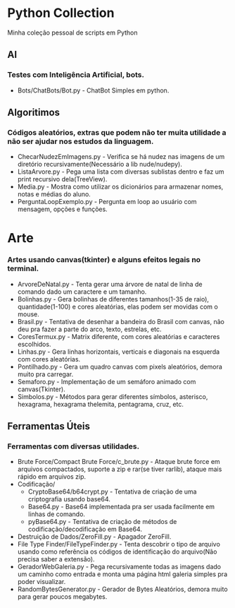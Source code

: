 # Python Collection
Minha coleção pessoal de scripts em Python
## AI
### Testes com Inteligência Artificial, bots.
 * Bots/ChatBots/Bot.py - ChatBot Simples em python.

## Algoritimos
### Códigos aleatórios, extras que podem não ter muita utilidade a não ser ajudar nos estudos da linguagem.
 * ChecarNudezEmImagens.py - Verifica se há nudez nas imagens de um diretório recursivamente(Necessário a lib nude/nudepy).
 * ListaArvore.py - Pega uma lista com diversas sublistas dentro e faz um print recursivo dela(TreeView).
 * Media.py - Mostra como utilizar os dicionários para armazenar nomes, notas e médias do aluno.
 * PerguntaLoopExemplo.py - Pergunta em loop ao usuário com mensagem, opções e funções.

# Arte
### Artes usando canvas(tkinter) e alguns efeitos legais no terminal.
 * ArvoreDeNatal.py - Tenta gerar uma árvore de natal de linha de comando dado um caractere e um tamanho.
 * Bolinhas.py - Gera bolinhas de diferentes tamanhos(1-35 de raio), quantidade(1-100) e cores aleatórias, elas podem ser movidas com o mouse.
 * Brasil.py - Tentativa de desenhar a bandeira do Brasil com canvas, não deu pra fazer a parte do arco, texto, estrelas, etc.
 * CoresTermux.py - Matrix diferente, com cores aleatórias e caracteres escolhidos.
 * Linhas.py - Gera linhas horizontais, verticais e diagonais na esquerda com cores aleatórias.
 * Pontilhado.py - Gera um quadro canvas com pixels aleatórios, demora muito pra carregar.
 * Semaforo.py - Implementação de um semáforo animado com canvas(Tkinter).
 * Simbolos.py - Métodos para gerar diferentes símbolos, asterisco, hexagrama, hexagrama thelemita, pentagrama, cruz, etc.

## Ferramentas Úteis
### Ferramentas com diversas utilidades.
 * Brute Force/Compact Brute Force/c_brute.py - Ataque brute force em arquivos compactados, suporte a zip e rar(se tiver rarlib), ataque mais rápido em arquivos zip.
 * Codificação/
   * CryptoBase64/b64crypt.py - Tentativa de criação de uma criptografia usando base64.
   * Base64.py - Base64 implementada pra ser usada facilmente em linhas de comando.
   * pyBase64.py - Tentativa de criação de métodos de codificação/decodificação em Base64.
 * Destruição de Dados/ZeroFill.py - Apagador ZeroFill.
 * File Type Finder/FileTypeFinder.py - Tenta descobrir o tipo de arquivo usando como referência os códigos de identificação do arquivo(Não precisa saber a extensão).
 * GeradorWebGaleria.py - Pega recursivamente todas as imagens dado um caminho como entrada e monta uma página html galeria simples pra poder visualizar.
 * RandomBytesGenerator.py - Gerador de Bytes Aleatórios, demora muito para gerar poucos megabytes.
